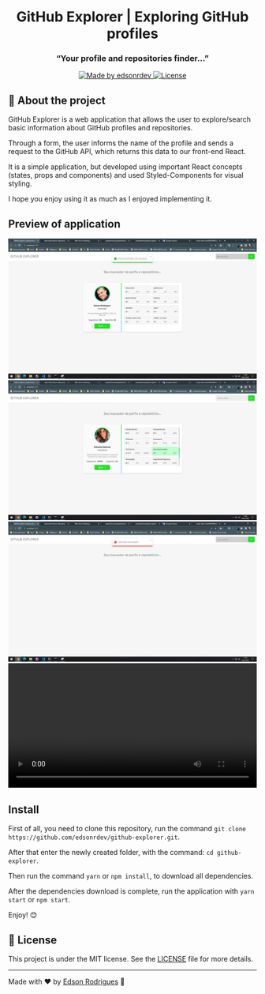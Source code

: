 <h1 align="center">GitHub Explorer | Exploring GitHub profiles</h1>
<h3 align="center">“Your profile and repositories finder...”</h3>

<p align="center">
  <a href="https://github.com/edsonrdev">
    <img alt="Made by edsonrdev" src="https://img.shields.io/badge/Made%20by-edsonrdev-brightgreen">
  </a>

  <a href="https://github.com/edsonrdev">
   <img alt="License" src="https://img.shields.io/badge/License-MIT-brightgreen">
  </a>
</p>

## 🚀 About the project

GitHub Explorer is a web application that allows the user to explore/search basic information about GitHub profiles and repositories.

Through a form, the user informs the name of the profile and sends a request to the GitHub API, which returns this data to our front-end React.

It is a simple application, but developed using important React concepts (states, props and components) and used Styled-Components for visual styling.

I hope you enjoy using it as much as I enjoyed implementing it.

## Preview of application

<img src="./preview/2.png" alt="Preview application">
<img src="./preview/3.png" alt="Preview application">
<img src="./preview/4.png" alt="Preview application">

<video width="100%" controls>
  <source src=".github-explorer.mp4" type="video/mp4">
  Your browser does not support the video tag.
</video>

## Install

First of all, you need to clone this repository, run the command `git clone https://github.com/edsonrdev/github-explorer.git`.

After that enter the newly created folder, with the command: `cd github-explorer`.

Then run the command `yarn` or `npm install`, to download all dependencies.

After the dependencies download is complete, run the application with `yarn start` or `npm start`.

Enjoy! 😊

## 📝 License

This project is under the MIT license. See the [LICENSE](LICENSE.md) file for more details.

---

Made with ❤️ by <a href='https://github.com/edsonrdev'>Edson Rodrigues</a> 👋
